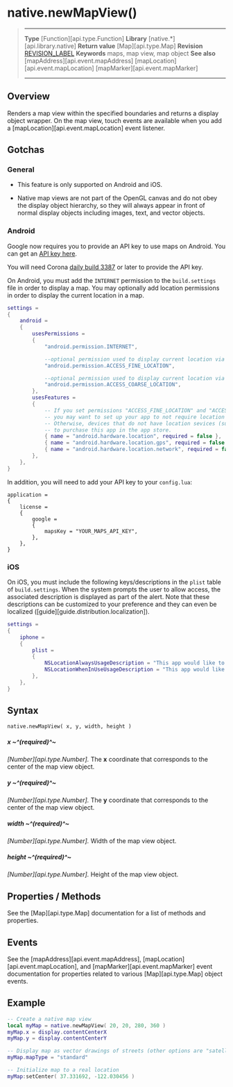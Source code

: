 
# native.newMapView()

> --------------------- ------------------------------------------------------------------------------------------
> __Type__              [Function][api.type.Function]
> __Library__           [native.*][api.library.native]
> __Return value__      [Map][api.type.Map]
> __Revision__          [REVISION_LABEL](REVISION_URL)
> __Keywords__          maps, map view, map object
> __See also__          [mapAddress][api.event.mapAddress]
>						[mapLocation][api.event.mapLocation]
>						[mapMarker][api.event.mapMarker]
> --------------------- ------------------------------------------------------------------------------------------


## Overview

Renders a map view within the specified boundaries and returns a display object wrapper. On the map view, touch events are available when you add a [mapLocation][api.event.mapLocation] event listener.

## Gotchas

### General

* This feature is only supported on Android and iOS.

* Native map views are not part of the OpenGL canvas and do not obey the display object hierarchy, so they will always appear in front of normal display objects including images, text, and vector objects.

### Android

<div class="docs-tip-outer docs-tip-color-alert">
<div class="docs-tip-inner-left">
<div class="fa fa-unlock-alt" style="font-size: 36px; margin-top: 2px; margin-left: 1px;"></div>
</div>
<div class="docs-tip-inner-right">

Google now requires you to provide an API key to use maps on Android. You can get an [API key here](https://developers.google.com/maps/documentation/javascript/get-api-key).

You will need Corona [daily build 3387](https://developer.coronalabs.com/downloads/daily-builds/) or later to provide the API key.

</div>
</div>

On Android, you must add the `INTERNET` permission to the `build.settings` file in order to display a map. You may optionally add location permissions in order to display the current location in a map.

``````lua
settings =
{
	android =
	{
		usesPermissions =
		{
			"android.permission.INTERNET",

			--optional permission used to display current location via the GPS
			"android.permission.ACCESS_FINE_LOCATION",

			--optional permission used to display current location via WiFi or cellular service
			"android.permission.ACCESS_COARSE_LOCATION",
		},
		usesFeatures =
		{
			-- If you set permissions "ACCESS_FINE_LOCATION" and "ACCESS_COARSE_LOCATION" above,
			-- you may want to set up your app to not require location services as follows.
			-- Otherwise, devices that do not have location sevices (such as a GPS) will be unable
			-- to purchase this app in the app store.
			{ name = "android.hardware.location", required = false },
			{ name = "android.hardware.location.gps", required = false },
			{ name = "android.hardware.location.network", required = false }
		},
	},
}
``````

In addition, you will need to add your API key to your `config.lua`:

``````{ brush="lua" gutter="false" first-line="1" highlight="[3,4,5,6,7,8,9]" }
application =
{
	license =
	{
		google =
		{
			mapsKey = "YOUR_MAPS_API_KEY",
		},
	},
}
``````
### iOS

On iOS, you must include the following keys/descriptions in the `plist` table of `build.settings`. When the system prompts the user to allow access, the associated description is displayed as part of the alert. Note that these descriptions can be customized to your preference and they can even be localized \([guide][guide.distribution.localization]\).

``````lua
settings =
{
	iphone =
	{
		plist =
		{
			NSLocationAlwaysUsageDescription = "This app would like to use location services.",
			NSLocationWhenInUseUsageDescription = "This app would like to use location services.",
		},
	},
}
``````


## Syntax

	native.newMapView( x, y, width, height )

##### x ~^(required)^~
_[Number][api.type.Number]._ The __x__ coordinate that corresponds to the center of the map view object.

##### y ~^(required)^~
_[Number][api.type.Number]._ The __y__ coordinate that corresponds to the center of the map view object.

##### width ~^(required)^~
_[Number][api.type.Number]._ Width of the map view object.

##### height ~^(required)^~
_[Number][api.type.Number]._ Height of the map view object.


## Properties / Methods

See the [Map][api.type.Map] documentation for a list of methods and properties.


## Events

See the [mapAddress][api.event.mapAddress], [mapLocation][api.event.mapLocation], and [mapMarker][api.event.mapMarker] event documentation for properties related to various [Map][api.type.Map] object events.


## Example

`````lua
-- Create a native map view
local myMap = native.newMapView( 20, 20, 280, 360 )
myMap.x = display.contentCenterX
myMap.y = display.contentCenterY

-- Display map as vector drawings of streets (other options are "satellite" and "hybrid")
myMap.mapType = "standard"

-- Initialize map to a real location
myMap:setCenter( 37.331692, -122.030456 )
`````
